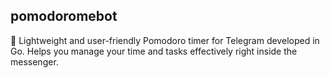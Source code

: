 ## pomodoromebot
🍅 Lightweight and user-friendly Pomodoro timer for Telegram developed in Go. Helps you manage your time and tasks effectively right inside the messenger.
